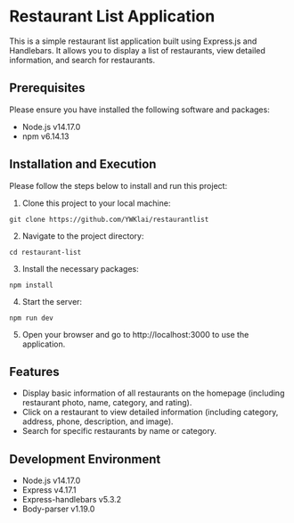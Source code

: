# Restaurant List Application
This is a simple restaurant list application built using Express.js and Handlebars. It allows you to display a list of restaurants, view detailed information, and search for restaurants.


## Prerequisites
Please ensure you have installed the following software and packages:
- Node.js v14.17.0
- npm v6.14.13


## Installation and Execution
Please follow the steps below to install and run this project:
1. Clone this project to your local machine:
```
git clone https://github.com/YWKlai/restaurantlist
```
2. Navigate to the project directory:
```
cd restaurant-list
```
3. Install the necessary packages:
```
npm install
```
4. Start the server:
```
npm run dev
```
5. Open your browser and go to http://localhost:3000 to use the application.


## Features
- Display basic information of all restaurants on the homepage (including restaurant photo, name, category, and rating).
- Click on a restaurant to view detailed information (including category, address, phone, description, and image).
- Search for specific restaurants by name or category.


## Development Environment
- Node.js v14.17.0
- Express v4.17.1
- Express-handlebars v5.3.2
- Body-parser v1.19.0